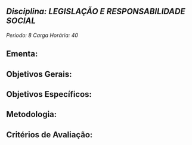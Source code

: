 ## *Disciplina: _LEGISLAÇÃO E RESPONSABILIDADE SOCIAL_*
*Periodo: _8_*
*Carga Horária: _40_*
 
## Ementa:

 
## Objetivos Gerais:

 
## Objetivos Específicos:

 
## Metodologia:

 
## Critérios de Avaliação:
